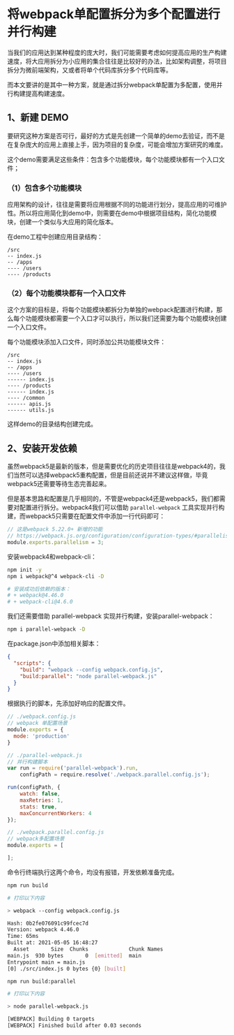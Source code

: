 # 将webpack单配置拆分为多个配置进行并行构建

当我们的应用达到某种程度的庞大时，我们可能需要考虑如何提高应用的生产构建速度，将大应用拆分为小应用的集合往往是比较好的办法，比如架构调整，将项目拆分为微前端架构，又或者将单个代码库拆分多个代码库等。

而本文要讲的是其中一种方案，就是通过拆分webpack单配置为多配置，使用并行构建提高构建速度。

## 1、新建 DEMO 

要研究这种方案是否可行，最好的方式是先创建一个简单的demo去验证，而不是在复杂庞大的应用上直接上手，因为项目的复杂度，可能会增加方案研究的难度。

这个demo需要满足这些条件：包含多个功能模块，每个功能模块都有一个入口文件；

### （1）包含多个功能模块

应用架构的设计，往往是需要将应用根据不同的功能进行划分，提高应用的可维护性。所以将应用简化到demo中，则需要在demo中根据项目结构，简化功能模块，创建一个类似与大应用的简化版本。

在demo工程中创建应用目录结构：

```
/src
-- index.js 
-- /apps
---- /users
---- /products
```

### （2）每个功能模块都有一个入口文件

这个方案的目标是，将每个功能模块都拆分为单独的webpack配置进行构建，那么每个功能模块都需要一个入口才可以执行，所以我们还需要为每个功能模块创建一个入口文件。

每个功能模块添加入口文件，同时添加公共功能模块文件：
```
/src
-- index.js 
-- /apps
---- /users
------ index.js
---- /products
------ index.js
---- /common
------ apis.js
------ utils.js
```
这样demo的目录结构创建完成。

## 2、安装开发依赖

虽然webpack5是最新的版本，但是需要优化的历史项目往往是webpack4的，我们当然可以选择webpack5重构配置，但是目前还说并不建议这样做，毕竟webpack5还需要等待生态完善起来。

但是基本思路和配置是几乎相同的，不管是webpack4还是webpack5，我们都需要对配置进行拆分。webpack4我们可以借助 `parallel-webpack` 工具实现并行构建，而webpack5只需要在配置文件中添加一行代码即可：

```js
// 这是webpack 5.22.0+ 新增的功能
// https://webpack.js.org/configuration/configuration-types/#parallelism
module.exports.parallelism = 3;
```

安装webpack4和webpack-cli：

```bash
npm init -y
npm i webpack@^4 webpack-cli -D

# 安装成功后依赖的版本：
# + webpack@4.46.0
# + webpack-cli@4.6.0
```

我们还需要借助 parallel-webpack 实现并行构建，安装parallel-webpack：
```bash
npm i parallel-webpack -D
```
在package.json中添加相关脚本：
```json
{
  "scripts": {
    "build": "webpack --config webpack.config.js",
    "build:parallel": "node parallel-webpack.js"
  }
}
```
根据执行的脚本，先添加好响应的配置文件。

```js
// ./webpack.config.js 
// webpack 单配置场景
module.exports = {
  mode: 'production'
}
```

```js
// ./parallel-webpack.js
// 并行构建脚本
var run = require('parallel-webpack').run,
    configPath = require.resolve('./webpack.parallel.config.js');

run(configPath, {
    watch: false,
    maxRetries: 1,
    stats: true,
    maxConcurrentWorkers: 4
});
```

```js
// ./webpack.parallel.config.js
// webpack多配置场景
module.exports = [

];
```

命令行终端执行这两个命令，均没有报错，开发依赖准备完成。
```bash
npm run build

# 打印以下内容

> webpack --config webpack.config.js

Hash: 0b2fe076091c99fcec7d
Version: webpack 4.46.0
Time: 65ms
Built at: 2021-05-05 16:48:27
  Asset       Size  Chunks             Chunk Names
main.js  930 bytes       0  [emitted]  main
Entrypoint main = main.js
[0] ./src/index.js 0 bytes {0} [built]


```

```bash
npm run build:parallel

# 打印以下内容

> node parallel-webpack.js

[WEBPACK] Building 0 targets
[WEBPACK] Finished build after 0.03 seconds

```